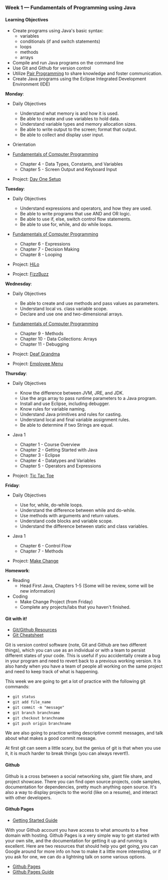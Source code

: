 ### Week 1 — Fundamentals of Programming using Java

#### Learning Objectives
* Create programs using Java's basic syntax:
    * variables
    * conditionals (if and switch statements)
    * loops
    * methods
    * arrays
* Compile and run Java programs on the command line
* Use Git and Github for version control
* Utilize [Pair Programming][pair] to share knowledge and foster communication.
* Create Java programs using the Eclipse Integrated Development Environment (IDE)

**Monday**:
* Daily Objectives
  * Understand what memory is and how it is used.
  * Be able to create and use variables to hold data.
  * Understand variable types and memory allocation sizes.
  * Be able to write output to the screen; format that output.
  * Be able to collect and display user input.
  
* Orientation
* [Fundamentals of Computer Programming](JFOP)
   * Chapter 4 - Data Types, Constants, and Variables
   * Chapter 5 - Screen Output and Keyboard Input
* Project: [Day One Setup](Day1-Setup)

**Tuesday**:
* Daily Objectives
  * Understand expressions and operators, and how they are used.
  * Be able to write programs that use AND and OR logic.
  * Be able to use if, else, switch control flow statements.
  * Be able to use for, while, and do while loops.
  
* [Fundamentals of Computer Programming](JFOP)
   * Chapter 6 - Expressions
   * Chapter 7 - Decision Making
   * Chapter 8 - Looping
* Project: [HiLo](hiLo/README.md)
* Project: [FizzBuzz](fizzBuzz/README.md)

**Wednesday**:
* Daily Objectives
  * Be able to create and use methods and pass values as parameters.
  * Understand local vs. class variable scope.
  * Declare and use one and two-dimensional arrays.
  
* [Fundamentals of Computer Programming](JFOP)
   * Chapter 9 - Methods
   * Chapter 10 - Data Collections: Arrays
   * Chapter 11 - Debugging
* Project: [Deaf Grandma](deaf_grandma/README.md)
* Project: [Employee Menu](employee_menu/README.md)

**Thursday**:
* Daily Objectives
  * Know the difference between JVM, JRE, and JDK.
  * Use the args array to pass runtime parameters to a Java program.
  * Install and use Eclipse, including debugger.
  * Know rules for variable naming.
  * Understand Java primitives and rules for casting.
  * Understand local and final variable assignment rules.
  * Be able to determine if two Strings are equal.

* Java 1
   * Chapter 1 - Course Overview
   * Chapter 2 - Getting Started with Java
   * Chapter 3 - Eclipse
   * Chapter 4 - Datatypes and Variables
   * Chapter 5 - Operators and Expressions
* Project: [Tic Tac Toe](tictactoe/README.md)

**Friday**:
* Daily Objectives
  * Use for, while, do-while loops.
  * Understand the difference between while and do-while.
  * Use methods with arguments and return values.
  * Understand code blocks and variable scope.
  * Understand the difference between static and class variables.
  
* Java 1
   * Chapter 6 - Control Flow
   * Chapter 7 - Methods
* Project: [Make Change](makeChange/README.md)

**Homework**:
* Reading
  * Head First Java, Chapters 1-5 (Some will be review, some will be new information)
* Coding
  * Make Change Project (from Friday)
  * Complete any projects/labs that you haven't finished.


#### Git with it!
* [Git/Github Resources][git]
* [Git Cheatsheet][cheat]

Git is version control software (note, Git and Github are two different things), which you can use as an individual or with a team to persist different states of your code. This is useful if you accidentally create a bug in your program and need to revert back to a previous working version. It is also handy when you have a team of people all working on the same project and need to keep track of what is happening.

This week we are going to get a lot of practice with the following git commands:

* `git status`
* `git add file_name`
* `git commit -m "message"`
* `git branch branchname`
* `git checkout branchname`
* `git push origin branchname`

We are also going to practice writing descriptive commit messages, and talk about what makes a good commit message.

At first git can seem a little scary, but the genius of git is that when you use it, it is much harder to break things (you can always revert!).

#### Github

Github is a cross between a social networking site, giant file share, and project showcase. There you can find open source projects, code samples, documentation for dependencies, pretty much anything open source. It's also a way to display projects to the world (like on a resume), and interact with other developers.

#### Github Pages
* [Getting Started Guide][ghp]

With your Github account you have access to what amounts to a free domain with hosting. Github Pages is a very simple way to get started with your own site, and the documentation for getting it up and running is excellent. Here are two resources that should help you get going, you can Google around for more info on how to make it a little more interesting, or if you ask for one, we can do a lightning talk on some various options.

* [Github Pages][gitpages]
* [Github Pages Guide][guide]

[gitpages]:https://pages.github.com/
[guide]:https://guides.github.com/features/pages/
[git]:../resources/github_resources.md
[ghp]:../resources/github_pages.md
[cheat]:../resources/git_cheatsheet.md
[pair]:../resources/pair_programming.md

